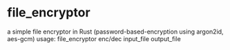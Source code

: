 # file_encryptor
a simple file encryptor in Rust (password-based-encryption using argon2id, aes-gcm)
usage: file_encryptor enc/dec input_file output_file
